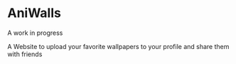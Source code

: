 AniWalls
========

A work in progress 

A Website to upload your favorite wallpapers to your profile and share them with friends
